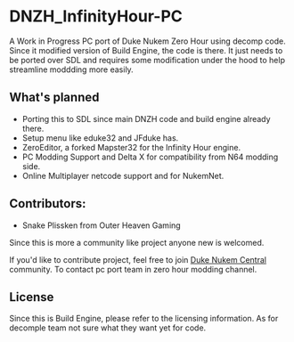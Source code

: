 # DNZH_InfinityHour-PC

A Work in Progress PC port of Duke Nukem Zero Hour using decomp code. Since it modified version of Build Engine, the code is there. It just needs to be ported over SDL and requires some modification under the hood to help streamline moddding more easily. 

## What's planned
- Porting this to SDL since main DNZH code and build engine already there.
- Setup menu like eduke32 and JFduke has.
- ZeroEditor, a forked Mapster32 for the Infinity Hour engine.
- PC Modding Support and Delta X for compatibility from N64 modding side.
- Online Multiplayer netcode support and for NukemNet.

## Contributors:
- Snake Plissken from Outer Heaven Gaming

Since this is more a community like project anyone new is welcomed. 

If you'd like to contribute project, feel free to join [Duke Nukem Central](https://discord.gg/VMBfuXjFga) community. 
To contact pc port team in zero hour modding channel.

## License
Since this is Build Engine, please refer to the licensing information. 
As for decomple team not sure what they want yet for code.

